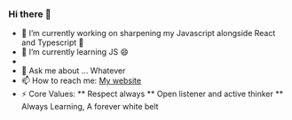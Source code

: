 ### Hi there 👋








- 🔭 I’m currently working on sharpening my Javascript alongside React and Typescript 💬 
- 🌱 I’m currently learning JS 😄
-
- 💬 Ask me about ... Whatever 
- 📫 How to reach me: [My website](https://www.sjsdevelopments.com)
- ⚡ Core Values: 
** Respect always
** Open listener and active thinker
** Always Learning, A forever white belt 
